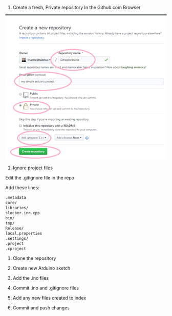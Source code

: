 1. Create a fresh, Private repository In the Github.com Browser

![](docs/startFreshArduinoProject/makeNewRepo1.png)

1. Ignore project files

Edit the .gitignore file in the repo

Add these lines: 

   ```
   .metadata
   core/
   libraries/
   sloeber.ino.cpp
   bin/
   tmp/
   Release/
   local.properties
   .settings/
   .project
   .cproject
   ```


1. Clone the repository

1. Create new Arduino sketch

1. Add the .ino files



1. Commit .ino and .gitignore files

1. Add any new files created to index

1. Commit and push changes

